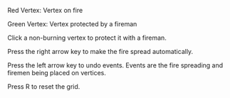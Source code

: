 Red Vertex: Vertex on fire

Green Vertex: Vertex protected by a fireman

Click a non-burning vertex to protect it with a fireman.

Press the right arrow key to make the fire spread automatically.

Press the left arrow key to undo events. Events are the fire spreading and firemen being placed on vertices.

Press R to reset the grid.
